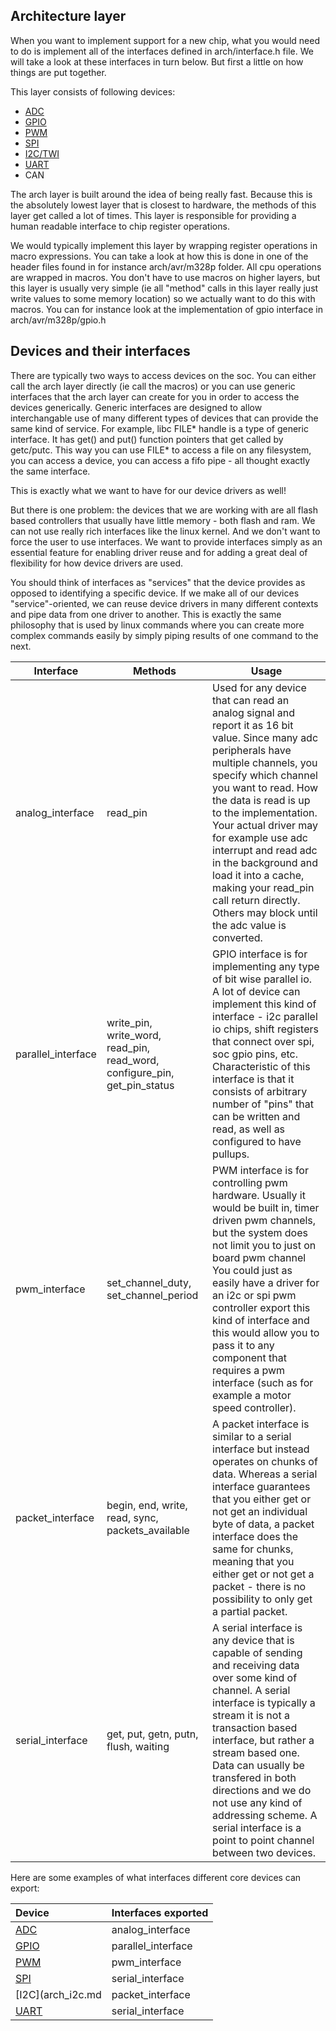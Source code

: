 Architecture layer
------------------

When you want to implement support for a new chip, what you would need to do is implement all of the interfaces defined in arch/interface.h file. We will take a look at these interfaces in turn below. But first a little on how things are put together.

This layer consists of following devices:

* [ADC](arch_adc.md) 
* [GPIO](arch_gpio.md)  
* [PWM](arch_pwm.md)         
* [SPI](arch_spi.md)      
* [I2C/TWI](arch_twi.md)       
* [UART](arch_uart.md)
* CAN

The arch layer is built around the idea of being really fast. Because this is the absolutely lowest layer that is closest to hardware, the methods of this layer get called a lot of times. This layer is responsible for providing a human readable interface to chip register operations.

We would typically implement this layer by wrapping register operations in macro expressions. You can take a look at how this is done in one of the header files found in for instance arch/avr/m328p folder. All cpu operations are wrapped in macros. You don't have to use macros on higher layers, but this layer is usually very simple (ie all "method" calls in this layer really just write values to some memory location) so we actually want to do this with macros. You can for instance look at the implementation of gpio interface in arch/avr/m328p/gpio.h

Devices and their interfaces
----------------------------

There are typically two ways to access devices on the soc. You can either call the arch layer directly (ie call the macros) or you can use generic interfaces that the arch layer can create for you in order to access the devices generically. Generic interfaces are designed to allow interchangable use of many different types of devices that can provide the same kind of service. For example, libc FILE* handle is a type of generic interface. It has get() and put() function pointers that get called by getc/putc. This way you can use FILE* to access a file on any filesystem, you can access a device, you can access a fifo pipe - all thought exactly the same interface.

This is exactly what we want to have for our device drivers as well!

But there is one problem: the devices that we are working with are all flash based controllers that usually have little memory - both flash and ram. We can not use really rich interfaces like the linux kernel. And we don't want to force the user to use interfaces. We want to provide interfaces simply as an essential feature for enabling driver reuse and for adding a great deal of flexibility for how device drivers are used.

You should think of interfaces as "services" that the device provides as opposed to identifying a specific device. If we make all of our devices "service"-oriented, we can reuse device drivers in many different contexts and pipe data from one driver to another. This is exactly the same philosophy that is used by linux commands where you can create more complex commands easily by simply piping results of one command to the next.

| Interface            | Methods             | Usage                |
|----------------------|---------------------|----------------------|
| analog_interface     | read_pin   | Used for any device that can read an analog signal and report it as 16 bit value. Since many adc peripherals have multiple channels, you specify which channel you want to read. How the data is read is up to the implementation. Your actual driver may for example use adc interrupt and read adc in the background and load it into a cache, making your read_pin call return directly. Others may block until the adc value is converted. 
| parallel_interface   | write_pin, write_word, read_pin, read_word, configure_pin, get_pin_status | GPIO interface is for implementing any type of bit wise parallel io. A lot of device can implement this kind of interface - i2c parallel io chips, shift registers that connect over spi, soc gpio pins, etc. Characteristic of this interface is that it consists of arbitrary number of "pins" that can be written and read, as well as configured to have pullups.
| pwm_interface        | set_channel_duty, set_channel_period | PWM interface is for controlling pwm hardware. Usually it would be built in, timer driven pwm channels, but the system does not limit you to just on board pwm channel You could just as easily have a driver for an i2c or spi pwm controller export this kind of interface and this would allow you to pass it to any component that requires a pwm interface (such as for example a motor speed controller). 
| packet_interface     | begin, end, write, read, sync, packets_available | A packet interface is similar to a serial interface but instead operates on chunks of data. Whereas a serial interface guarantees that you either get or not get an individual byte of data, a packet interface does the same for chunks, meaning that you either get or not get a packet - there is no possibility to only get a partial packet.
| serial_interface     | get, put, getn, putn, flush, waiting | A serial interface is any device that is capable of sending and receiving data over some kind of channel. A serial interface is typically a stream it is not a transaction based interface, but rather a stream based one. Data can usually be transfered in both directions and we do not use any  kind of addressing scheme. A serial interface is a point to point channel between two devices.

Here are some examples of what interfaces different core devices can export: 

| Device               | Interfaces exported    | 
|:---------------------|------------------------|
| [ADC](arch_adc.md)   | analog_interface    		|
| [GPIO](arch_gpio.md) | parallel_interface   	|
| [PWM](arch_pwm.md)   | pwm_interface         	|
| [SPI](arch_spi.md)   | serial_interface      	|
| [I2C](arch_i2c.md    | packet_interface       |
| [UART](arch_uart.md) | serial_interface       |

